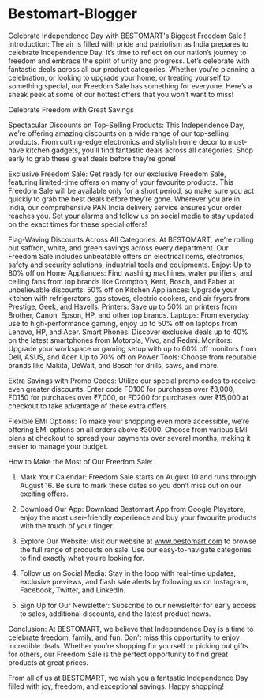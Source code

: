 # Bestomart-Blogger 
Celebrate Independence Day with BESTOMART's Biggest Freedom  Sale !
Introduction:
The air is filled with pride and patriotism as India prepares to celebrate Independence Day. It’s time to reflect on our nation’s journey to freedom and embrace the spirit of unity and progress. Let’s celebrate with fantastic deals across all our product categories. Whether  you’re planning a celebration, or looking to upgrade your home, or treating yourself to something special, our Freedom Sale has something for everyone. Here’s a sneak peek at some of our hottest offers that you won’t want to miss!

Celebrate Freedom with Great Savings

Spectacular Discounts on Top-Selling Products:
This Independence Day, we’re offering amazing discounts on a wide range of our top-selling products. From cutting-edge electronics and stylish home decor to must-have kitchen gadgets, you’ll find fantastic deals across all categories. Shop early to grab these great deals before they’re gone!

Exclusive Freedom Sale:
Get ready for our exclusive Freedom Sale, featuring limited-time offers on many of your favourite products. This Freedom Sale will be available only for a short period, so make sure you act quickly to grab the best deals before they’re gone. Wherever you are in India, our comprehensive PAN India delivery service ensures your order reaches you. Set your alarms and follow us on social media to stay updated on the exact times for these special offers!

Flag-Waving Discounts Across All Categories:
At BESTOMART, we’re rolling out saffron, white, and green savings across every department. Our Freedom Sale includes unbeatable offers on electrical items, electronics, safety and security solutions, industrial tools and equipments. Enjoy:
Up to 80% off on Home Appliances: Find washing machines, water purifiers, and ceiling fans from top brands like Crompton, Kent, Bosch, and Faber at unbelievable discounts.
50% off on Kitchen Appliances: Upgrade your kitchen with refrigerators, gas stoves, electric cookers, and air fryers from Prestige, Geek, and Havells.
Printers: Save up to 50% on printers from Brother, Canon, Epson, HP, and other top brands.
Laptops: From everyday use to high-performance gaming, enjoy up to 50% off on laptops from Lenovo, HP, and Acer.
Smart Phones: Discover exclusive deals up to 40% on the latest smartphones from Motorola, Vivo, and Redmi.
Monitors: Upgrade your workspace or gaming setup with up to 60% off monitors from Dell, ASUS, and Acer.
Up to 70% off on Power Tools: Choose from reputable brands like Makita, DeWalt, and Bosch for drills, saws, and more.

Extra Savings with Promo Codes:
Utilize our special promo codes to receive even greater discounts. Enter code FD100 for purchases over ₹3,000, FD150 for purchases over ₹7,000, or FD200 for purchases over ₹15,000 at checkout to take advantage of these extra offers.

Flexible EMI Options:
To make your shopping even more accessible, we’re offering EMI options on all orders above ₹3000. Choose from various EMI plans at checkout to spread your payments over several months, making it easier to manage your budget.

How to Make the Most of Our Freedom Sale:
1. Mark Your Calendar: Freedom Sale starts on August 10 and runs through August 16. Be sure to mark these dates so you don’t miss out on our exciting offers.

2. Download Our App: Download Bestomart App from Google Playstore, enjoy the most user-friendly experience and buy your favourite products with the touch of your finger.

3. Explore Our Website: Visit our website at www.bestomart.com to browse the full range of products on sale. Use our easy-to-navigate categories to find exactly what you’re looking for.

4. Follow us on Social Media: Stay in the loop with real-time updates, exclusive previews, and flash sale alerts by following us on Instagram, Facebook, Twitter, and LinkedIn.

5. Sign Up for Our Newsletter: Subscribe to our newsletter for early access to sales, additional discounts, and the latest product news.


Conclusion:
At BESTOMART, we believe that Independence Day is a time to celebrate freedom, family, and fun. Don’t miss this opportunity to enjoy incredible deals. Whether you’re shopping for yourself or picking out gifts for others, our Freedom Sale is the perfect opportunity to find great products at great prices.

From all of us at BESTOMART, we wish you a fantastic Independence Day filled with joy, freedom, and exceptional savings. Happy shopping!
